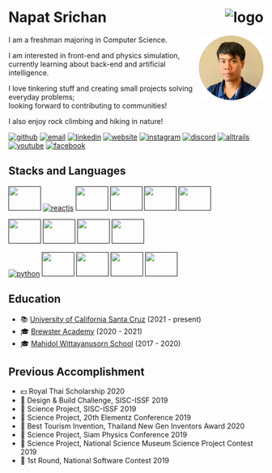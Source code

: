 # Napat Srichan <a href="https://napatsc.com"><img alt="logo" align="right" src="https://raw.githubusercontent.com/anonymaew/ns-logo/master/ns-logo-32-w.svg"></a>

[<img alt="profile" width="128px" height="128px" align="right" src="https://raw.githubusercontent.com/anonymaew/anonymaew/master/src/profile.png"/>]()

I am a freshman majoring in Computer Science.

I am interested in front-end and physics simulation,  
currently learning about back-end and artificial intelligence.

I love tinkering stuff and creating small projects solving everyday problems;  
looking forward to contributing to communities!

I also enjoy rock climbing and hiking in nature!

[![github](https://img.shields.io/badge/GitHub-181717?style=flat&logo=github&logoColor=white)](https://github.com/anonymaew)
[![email](https://img.shields.io/badge/Email-EA4335?style=flat&logo=gmail&logoColor=white)](mailto:contact@napatsc.com)
[![linkedin](https://img.shields.io/badge/LinkedIn-0A66C2?style=flat&logo=linkedin&logoColor=white)](https://www.linkedin.com/in/napat-srichan-9918a9201/)
[![website](https://img.shields.io/badge/Website-orange?style=flat&logo=react&logoColor=white)](https://napatsc.com/)
[![instagram](https://img.shields.io/badge/Instagram-E4405F?style=flat&logo=instagram&logoColor=white)](https://www.instagram.com/napatsc/)
[![discord](https://img.shields.io/badge/Discord-5865F2?style=flat&logo=discord&logoColor=white)](https://discord.com/users/487858091027726337)
[![alltrails](https://img.shields.io/badge/AllTrails-428813?style=flat&logo=alltrails&logoColor=white)](https://www.alltrails.com/members/napat-srichan/)
[![youtube](https://img.shields.io/badge/YouTube-FF0000?style=flat&logo=youtube&logoColor=white)](https://www.youtube.com/channel/UCKsubUClYp0qHu9fXLHUb_Q)
[![facebook](https://img.shields.io/badge/Facebook-1877F2?style=flat&logo=facebook&logoColor=white)](https://www.facebook.com/napatsc01/)

<!--
## Stats
-->

## Stacks and Languages

[<img alt="" width="64px" height="48px" fill="white" src="https://cdn.jsdelivr.net/gh/devicons/devicon/icons/nextjs/nextjs-original.svg"/>]()
[<img alt="reactjs" width="64px" height="48px" src="https://cdn.jsdelivr.net/gh/devicons/devicon/icons/react/react-original.svg"/>]()
[<img alt="" width="64px" height="48px" src="https://cdn.jsdelivr.net/gh/devicons/devicon/icons/typescript/typescript-original.svg"/>]()
[<img alt="" width="64px" height="48px" src="https://cdn.jsdelivr.net/gh/devicons/devicon/icons/javascript/javascript-original.svg"/>]()
[<img alt="" width="64px" height="48px" src="https://cdn.jsdelivr.net/gh/devicons/devicon/icons/html5/html5-original.svg"/>]()
[<img alt="" width="64px" height="48px" src="https://cdn.jsdelivr.net/gh/devicons/devicon/icons/css3/css3-original.svg"/>]()

[<img alt="" width="64px" height="48px" src="https://cdn.jsdelivr.net/gh/devicons/devicon/icons/git/git-original.svg"/>]()
[<img alt="" width="64px" height="48px" src="https://cdn.jsdelivr.net/gh/devicons/devicon/icons/firebase/firebase-plain.svg"/>]()
[<img alt="" width="64px" height="48px" src="https://cdn.jsdelivr.net/gh/devicons/devicon/icons/nodejs/nodejs-original.svg"/>]()
[<img alt="" width="64px" height="48px" src="https://cdn.jsdelivr.net/gh/devicons/devicon/icons/npm/npm-original-wordmark.svg"/>]()

[<img alt="python" width="64px" height="48px" src="https://cdn.jsdelivr.net/gh/devicons/devicon/icons/python/python-original.svg"/>]()
[<img alt="" width="64px" height="48px" src="https://cdn.jsdelivr.net/gh/devicons/devicon/icons/c/c-original.svg"/>]()
[<img alt="" width="64px" height="48px" src="https://cdn.jsdelivr.net/gh/devicons/devicon/icons/cplusplus/cplusplus-original.svg"/>]()
[<img alt="" width="64px" height="48px" src="https://cdn.jsdelivr.net/gh/devicons/devicon/icons/java/java-original.svg"/>]()
[<img alt="" width="64px" height="48px" src="https://cdn.jsdelivr.net/gh/devicons/devicon/icons/processing/processing-original.svg"/>]()

<!--
## Projects

## Blogs
-->

## Education

- :books: [University of California Santa Cruz](https://www.ucsc.edu/) (2021 - present)
- :mortar_board: [Brewster Academy](https://www.brewsteracademy.org/) (2020 - 2021)
- :mortar_board: [Mahidol Wittayanusorn School](https://www.mwit.ac.th/) (2017 - 2020)

## Previous Accomplishment

- :dollar: Royal Thai Scholarship 2020
- :1st_place_medal: Design & Build Challenge, SISC-ISSF 2019
- :tipping_hand_person: Science Project, SISC-ISSF 2019
- :2nd_place_medal: Science Project, 20th Elementz Conference 2019
- :3rd_place_medal: Best Tourism Invention, Thailand New Gen Inventors Award 2020
- :tipping_hand_person: Science Project, Siam Physics Conference 2019
- :2nd_place_medal: Science Project, National Science Museum Science Project Contest 2019
- :tipping_hand_person: 1st Round, National Software Contest 2019
